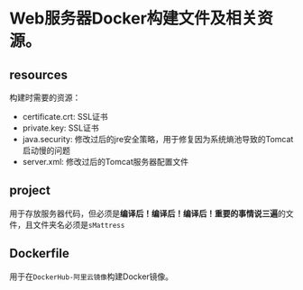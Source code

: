 # Web服务器Docker构建文件及相关资源。

## resources

构建时需要的资源：

- certificate.crt: SSL证书
- private.key: SSL证书
- java.security: 修改过后的jre安全策略，用于修复因为系统熵池导致的Tomcat启动慢的问题
- server.xml: 修改过后的Tomcat服务器配置文件

## project

用于存放服务器代码，但必须是**编译后！编译后！编译后！重要的事情说三遍**的文件，且文件夹名必须是`sMattress`

## Dockerfile

用于在`DockerHub-阿里云镜像`构建Docker镜像。